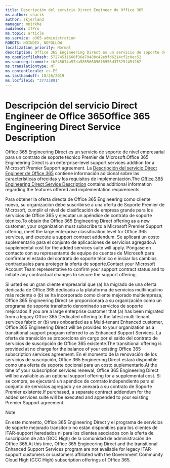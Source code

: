 ```yaml
---
title: Descripción del servicio Direct Engineer de Office 365
ms.author: sharik
author: skjerland
manager: mnirkhe
audience: ITPro
ms.topic: article
ms.service: o365-administration
ROBOTS: NOINDEX, NOFOLLOW
localization_priority: Normal
description: Office 365 Engineering Direct es un servicio de soporte de nivel empresarial para un contrato de soporte técnico Premier de Microsoft. La descripción del servicio Direct Engineer de Office 365 contiene información adicional sobre las características ofrecidas y los requisitos de implementación.
ms.openlocfilehash: 57274511660f36e7948bc42e9fd6214cf2c0ec52
ms.sourcegitcommit: fb245074a57da585566096f6956d37325f451262
ms.translationtype: MT
ms.contentlocale: es-ES
ms.lasthandoff: 10/26/2019
ms.locfileid: "37733891"
---
```

# <a name="office-365-engineering-direct-service-description"></a><span data-ttu-id="28503-104">Descripción del servicio Direct Engineer de Office 365</span><span class="sxs-lookup"><span data-stu-id="28503-104">Office 365 Engineering Direct Service Description</span></span>

<span data-ttu-id="28503-105">Office 365 Engineering Direct es un servicio de soporte de nivel empresarial para un contrato de soporte técnico Premier de Microsoft.</span><span class="sxs-lookup"><span data-stu-id="28503-105">Office 365 Engineering Direct is an enterprise-level support services addition for a Microsoft Premier Support agreement.</span></span> <span data-ttu-id="28503-106">La [Descripción del servicio Direct Engineer de Office 365](https://github.com/MicrosoftDocs/OfficeDocs-O365ServiceDescriptions/blob/master/Office%20365%20Engineering%20Direct%20-%20Svc%20Desc%20(25mar2019).pdf) contiene información adicional sobre las características ofrecidas y los requisitos de implementación.</span><span class="sxs-lookup"><span data-stu-id="28503-106">The [Office 365 Engineering Direct Service Description](https://github.com/MicrosoftDocs/OfficeDocs-O365ServiceDescriptions/blob/master/Office%20365%20Engineering%20Direct%20-%20Svc%20Desc%20(25mar2019).pdf) contains additional information regarding the features offered and implementation requirements.</span></span>

<span data-ttu-id="28503-107">Para obtener la oferta directa de Office 365 Engineering como cliente nuevo, su organización debe suscribirse a una oferta de Soporte Premier de Microsoft, cumplir el nivel de clasificación de empresa grande para los servicios de Office 365 y ejecutar un apéndice de contrato de soporte técnico.</span><span class="sxs-lookup"><span data-stu-id="28503-107">To obtain the Office 365 Engineering Direct offering as a new customer, your organization must subscribe to a Microsoft Premier Support offering, meet the large enterprise classification level for Office 365 services, and execute a support contract addendum.</span></span> <span data-ttu-id="28503-108">Se aplicará un costo suplementario para el conjunto de aplicaciones de servicios agregado.</span><span class="sxs-lookup"><span data-stu-id="28503-108">A supplemental cost for the added services suite will apply.</span></span> <span data-ttu-id="28503-109">Póngase en contacto con su representante de equipo de cuentas de Microsoft para confirmar el estado del contrato de soporte técnico e iniciar los cambios contractuales para proteger la oferta de soporte.</span><span class="sxs-lookup"><span data-stu-id="28503-109">Contact your Microsoft Account Team representative to confirm your support contract status and to initiate any contractual changes to secure the support offering.</span></span> 

<span data-ttu-id="28503-110">Si usted es un gran cliente empresarial que (a) ha migrado de una oferta dedicada de Office 365 dedicada a la plataforma de servicios multiinquilino más reciente o (b) se ha incorporado como cliente mejorado multiempresa, Office 365 Engineering Direct se proporcionará a su organización como un programa de soporte transitorio denominado servicios de soporte mejorados.</span><span class="sxs-lookup"><span data-stu-id="28503-110">If you are a large enterprise customer that (a) has been migrated from a legacy Office 365 Dedicated offering to the latest multi-tenant services fabric or (b) was onboarded as a Multi-tenant Enhanced customer, Office 365 Engineering Direct will be provided to your organization as a transitional support program referred to as Enhanced Support Services.</span></span> <span data-ttu-id="28503-111">La oferta de transición se proporciona sin cargo por el saldo del contrato de servicios de suscripción de Office 365 existente.</span><span class="sxs-lookup"><span data-stu-id="28503-111">The transitional offering is provided at no charge for the balance of your existing Office 365 subscription services agreement.</span></span> <span data-ttu-id="28503-112">En el momento de la renovación de los servicios de suscripción, Office 365 Engineering Direct estará disponible como una oferta de soporte opcional para un costo suplementario.</span><span class="sxs-lookup"><span data-stu-id="28503-112">At the time of your subscription services renewal, Office 365 Engineering Direct will be available as an optional support offering for a supplemental cost.</span></span> <span data-ttu-id="28503-113">Si se compra, se ejecutará un apéndice de contrato independiente para el conjunto de servicios agregado y se anexará a su contrato de Soporte Premier existente.</span><span class="sxs-lookup"><span data-stu-id="28503-113">If purchased, a separate contract addendum for the added services suite will be executed and appended to your existing Premier Support agreement.</span></span>

> [!NOTE]
> <span data-ttu-id="28503-114">En este momento, Office 365 Engineering Direct y el programa de servicios de soporte mejorado transitorio no están disponibles para los clientes de ITAR-support heredados ni para los clientes asociados con la oferta de suscripción de alta (GCC High) de la comunidad de administración de Office 365.</span><span class="sxs-lookup"><span data-stu-id="28503-114">At this time, Office 365 Engineering Direct and the transitional Enhanced Support Services program are not available for legacy ITAR-support customers or customers affiliated with the Government Community Cloud High (GCC High) subscription offerings of Office 365.</span></span>
